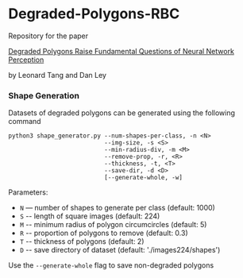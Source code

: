# Degraded-Polygons-RBC

Repository for the paper

[Degraded Polygons Raise Fundamental Questions of Neural Network Perception](https://arxiv.org/abs/2306.04955)

by Leonard Tang and Dan Ley

### Shape Generation

Datasets of degraded polygons can be generated using the following command

```
python3 shape_generator.py --num-shapes-per-class, -n <N>
                           --img-size, -s <S>
                           --min-radius-div, -m <M>
                           --remove-prop, -r, <R>
                           --thickness, -t, <T>
                           --save-dir, -d <D>
                           [--generate-whole, -w]
```

Parameters:
- ```N``` &mdash; number of shapes to generate per class (default: 1000)
- ```S``` -- length of square images (default: 224)
- ```M``` -- minimum radius of polygon circumcircles (default: 5)
- ```R``` -- proportion of polygons to remove (default: 0.3)
- ```T``` -- thickness of polygons (default: 2)
- ```D``` -- save directory of dataset (default: './images224/shapes')

Use the ```--generate-whole``` flag to save non-degraded polygons
